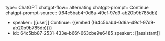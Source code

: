 type:: ChatGPT
chatgpt-flow:: alternating
chatgpt-prompt:: Continue
chatgpt-prompt-source:: ((64c5bab4-0d6a-49cf-97d9-ab20b9b785db))

- speaker:: [[user]]
  Continue:
  {{embed ((64c5bab4-0d6a-49cf-97d9-ab20b9b785db))}}
- id:: 64c5bb87-2531-433e-b66f-663cbe9e6485
  speaker:: [[assistant]]